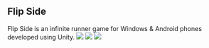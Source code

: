 ## Flip Side
Flip Side is an infinite runner game for Windows & Android phones developed using Unity.
![](https://i.imgur.com/COXkSQ4.jpg)
![](https://i.imgur.com/JtioYV6.jpg)
![](https://i.imgur.com/7fXov5o.jpg)
